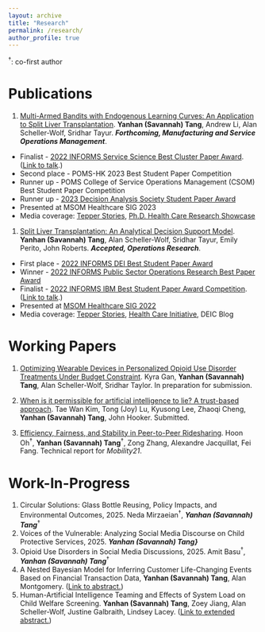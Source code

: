 ```yaml
---
layout: archive
title: "Research"
permalink: /research/
author_profile: true
---
```


<sup>&dagger;</sup>: co-first author

# Publications

1. [Multi-Armed Bandits with Endogenous Learning Curves: An Application to Split Liver Transplantation](../files/Tang_jmp_MAB_0705.pdf). __Yanhan (Savannah) Tang__, Andrew Li, Alan Scheller-Wolf, Sridhar Tayur. ___Forthcoming,  Manufacturing and Service Operations Management___.
  - Finalist - [2022 INFORMS Service Science Best Cluster Paper Award](https://www.informs.org/Recognizing-Excellence/Award-Recipients/Yanhan-Savannah-Tang). ([Link to talk](https://www.youtube.com/watch?v=L4iCJBMfN6s&list=PLuvtfhwcPzCRQmCfFmJbgbRK2PuzvDpXo&index=11).)
  - Second place - POMS-HK 2023 Best Student Paper Competition
  - Runner up - POMS College of Service Operations Management (CSOM) Best Student Paper Competition
  - Runner up - [2023 Decision Analysis Society Student Paper Award](https://connect.informs.org/das/awards/das-student-paper-award)
  - Presented at MSOM Healthcare SIG 2023
  - Media coverage: [Tepper Stories](https://www.cmu.edu/tepper/news/stories/2023/january/research-summary.html), [Ph.D. Health Care Research Showcase](https://www.cmu.edu/tepper/faculty-and-research/initiatives/health-care-initiative/education/research.html)

1. [Split Liver Transplantation: An Analytical Decision Support Model](https://papers.ssrn.com/sol3/papers.cfm?abstract_id=3877523). __Yanhan (Savannah) Tang__, Alan Scheller-Wolf, Sridhar Tayur, Emily Perito, John Roberts. ___Accepted, Operations Research___.
  - First place - [2022 INFORMS DEI Best Student Paper Award](https://connect.informs.org/diversity/student-paper-award)
  - Winner - [2022 INFORMS Public Sector Operations Research Best Paper Award](https://www.informs.org/Recognizing-Excellence/Community-Prizes/Public-Sector-O.R/Public-Sector-Operations-Research-Best-Paper-Award)
  - Finalist - [2022 INFORMS IBM Best Student Paper Award Competition](https://www.informs.org/Recognizing-Excellence/Award-Recipients/Yanhan-Savannah-Tang). ([Link to talk](https://www.youtube.com/watch?v=3QSfzrrAWQs).)
  - Presented at [MSOM Healthcare SIG 2022](https://www.msom-2022.com/SIG/)
  - Media coverage: [Tepper Stories](https://www.cmu.edu/tepper/news/stories/2022/december/informs-awards.html), [Health Care Initiative](https://www.cmu.edu/tepper/faculty-and-research/initiatives/health-care-initiative/organ-donation.html), DEIC Blog

# Working Papers

1. [Optimizing Wearable Devices in Personalized Opioid Use Disorder Treatments Under Budget Constraint](https://papers.ssrn.com/sol3/papers.cfm?abstract_id=3389539). Kyra Gan, __Yanhan (Savannah) Tang__, Alan Scheller-Wolf, Sridhar Taylor. In preparation for submission.

1. [When is it permissible for artificial intelligence to lie? A trust-based approach](https://arxiv.org/abs/2103.05434). Tae Wan Kim, Tong (Joy) Lu, Kyusong Lee, Zhaoqi Cheng, __Yanhan (Savannah) Tang__, John Hooker. Submitted.

1. [Efficiency, Fairness, and Stability in Peer-to-Peer Ridesharing](https://arxiv.org/abs/2110.01152). Hoon Oh<sup>&dagger;</sup>, __Yanhan (Savannah) Tang__<sup>&dagger;</sup>, Zong Zhang, Alexandre Jacquillat, Fei Fang. Technical report for *Mobility21*.

# Work-In-Progress

1. Circular Solutions: Glass Bottle Reusing, Policy Impacts, and Environmental Outcomes, 2025. Neda Mirzaeian<sup>&dagger;</sup>, ___Yanhan (Savannah) Tang___<sup>&dagger;</sup>
1. Voices of the Vulnerable: Analyzing Social Media Discourse on Child Protective Services, 2025. ___Yanhan (Savannah) Tang}___
1. Opioid Use Disorders in Social Media Discussions, 2025. Amit Basu<sup>&dagger;</sup>, ___Yanhan (Savannah) Tang___<sup>&dagger;</sup>
1. A Nested Bayesian Model for Inferring Customer Life-Changing Events Based on Financial Transaction Data, __Yanhan (Savannah) Tang__, Alan Montgomery. ([Link to abstract.](../files/abstract_pnc.pdf))
1. Human-Artificial Intelligence Teaming and Effects of System Load on Child Welfare Screening. __Yanhan (Savannah) Tang__, Zoey Jiang, Alan Scheller-Wolf, Justine Galbraith, Lindsey Lacey. ([Link to extended abstract.](../files/abstract_CYF.pdf))
